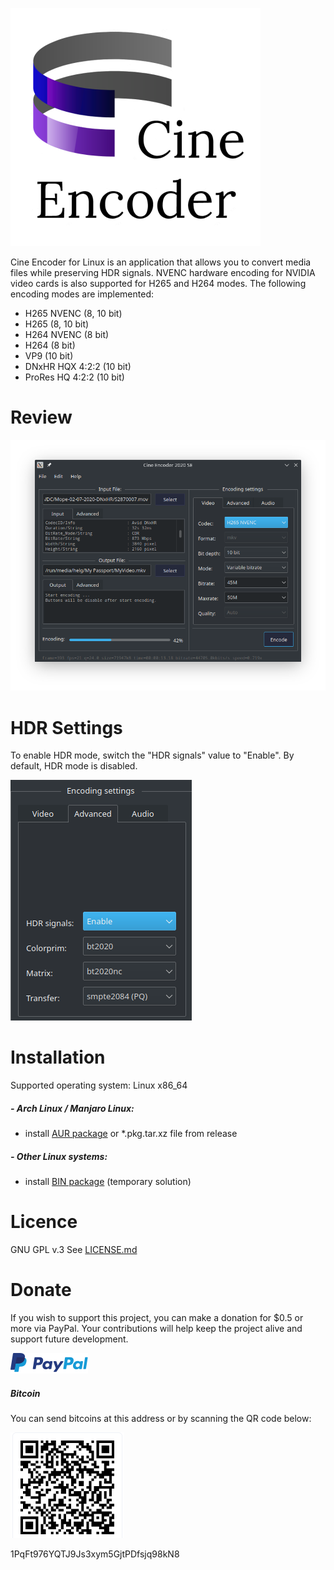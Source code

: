 ![](./images/Logo_.png)

Cine Encoder for Linux is an application that allows you to convert media files while preserving HDR signals. NVENC hardware encoding for NVIDIA video cards is also supported for H265 and H264 modes. The following encoding modes are implemented:

  - H265 NVENC (8, 10 bit)
  - H265 (8, 10 bit)
  - H264 NVENC (8 bit)
  - H264 (8 bit)
  - VP9 (10 bit)
  - DNxHR HQX 4:2:2 (10 bit)
  - ProRes HQ 4:2:2 (10 bit)


# Review

![View](./images/View.png)


# HDR Settings

To enable HDR mode, switch the "HDR signals" value to "Enable". By default, HDR mode is disabled.

![HDR_settings](./images/HDR_settings.png)


# Installation

Supported operating system: Linux x86_64

##### - Arch Linux / Manjaro Linux:
  - install [AUR package](https://aur.archlinux.org/packages/cine-encoder/) or *.pkg.tar.xz file from release

##### - Other Linux systems:

  - install  [BIN package](https://www.pling.com/p/1406740/) (temporary solution)


# Licence

GNU GPL v.3
See [LICENSE.md](https://github.com/CineEncoder/CineEncoder/blob/master/LICENSE)


# Donate

If you wish to support this project, you can make a donation for $0.5 or more via PayPal. Your contributions will help keep the project alive and support future development.

[![PayPal](./images/PayPal.png)](https://paypal.me/KozhukharenkoOleg?locale.x=ru_RU)

##### Bitcoin
You can send bitcoins at this address or by scanning the QR code below:

![Bitcoin](./images/Bitcoin.png)

1PqFt976YQTJ9Js3xym5GjtPDfsjq98kN8
